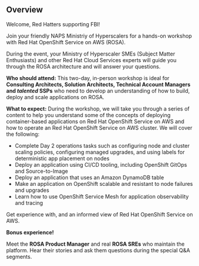 <!-- ![home-page-image](./assets/images/home-page.png){ align=center } -->

## Overview
Welcome, Red Hatters supporting FBI!

Join your friendly NAPS Ministriy of Hyperscalers for a hands-on workshop with Red Hat OpenShift Service on AWS (ROSA). 

During the event, your Ministry of Hyperscaler SMEs (Subject Matter Enthusiasts) and other Red Hat Cloud Services experts will guide you through the ROSA architecture and will answer your questions. 

**Who should attend:** This two-day, in-person workshop is ideal for **Consulting Architects, Solution Architects, Technical Account Managers and _talented_ SSPs** who need to develop an understanding of how to build, deploy and scale applications on ROSA.

**What to expect:** During the workshop, we will take you through a series of content to help you understand some of the concepts of deploying container-based applications on Red Hat OpenShift Service on AWS and how to operate an Red Hat OpenShift Service on AWS cluster. We will cover the following:

- Complete Day 2 operations tasks such as configuring node and cluster scaling policies, configuring managed upgrades, and using labels for deterministic app placement on nodes
- Deploy an application using CI/CD tooling, including OpenShift GitOps and Source-to-Image
- Deploy an application that uses an Amazon DynamoDB table
- Make an application on OpenShift scalable and resistant to node failures and upgrades
- Learn how to use OpenShift Service Mesh for application observability and tracing

Get experience with, and an informed view of Red Hat OpenShift Service on AWS.

**Bonus experience!**

Meet the **ROSA Product Manager** and real **ROSA SREs** who maintain the platform. Hear their stories and ask them questions during the special Q&A segments.

